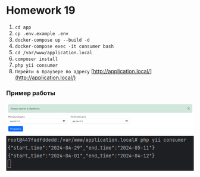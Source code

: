 # Homework 19

1. `cd app`
2. `cp .env.example .env`
3. `docker-compose up --build -d`
4. `docker-compose exec -it consumer bash`
5. `cd /var/www/application.local`
6. `composer install`
7. `php yii consumer`
8. `Перейти в браузере по адресу` [http://application.local/](http://application.local/)

### Пример работы

![](view.png)
![](console.png)